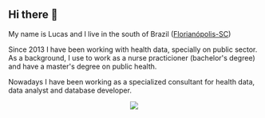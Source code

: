 ## Hi there 👋

My name is Lucas and I live in the south of Brazil (<a href="https://www.google.com/search?sca_esv=825e01edc18a56f7&sca_upv=1&q=florianopolis&udm=2&fbs=AEQNm0AuaLfhdrtx2b9ODfK0pnmiw5nSZwNlVfEzuxKLWTKEHXt5IY2W8nQL2YIQAPJugdjnyungMiDacVc1U-cdjtDc-41tMD6P0rkTK_d0IegjWrL-lNSX43UP7CG5vnhSzhsWuiMrPxScbJjMWayTSAS_gZSz77sElJSTy8gdTareUVUcuZsJZgLR3ruCCojxzT6tcSHBXgRqThkI3FjiAJRtJoF53A&sa=X&ved=2ahUKEwjtxf75p8qIAxUNHbkGHTX4AmkQtKgLegQIDBAB&biw=1536&bih=735&dpr=1.25">Florianópolis-SC</a>)

Since 2013 I have been working with health data, specially on public sector.
As a background, I use to work as a nurse practicioner (bachelor's degree) and have a master's degree on public health.

Nowadays I have been working as a specialized consultant for health data, data analyst and database developer.

<div align="center">
<img src="https://pokemon-status.vercel.app/?pokemon=squirtle&user=lpedebos&theme=dratini">
</div>
<!--
**lpedebos/lpedebos** is a ✨ _special_ ✨ repository because its `README.md` (this file) appears on your GitHub profile.

Here are some ideas to get you started:

- 🔭 I’m currently working on ...
- 🌱 I’m currently learning ...
- 👯 I’m looking to collaborate on ...
- 🤔 I’m looking for help with ...
- 💬 Ask me about ...
- 📫 How to reach me: ...
- 😄 Pronouns: ...
- ⚡ Fun fact: ...
-->
